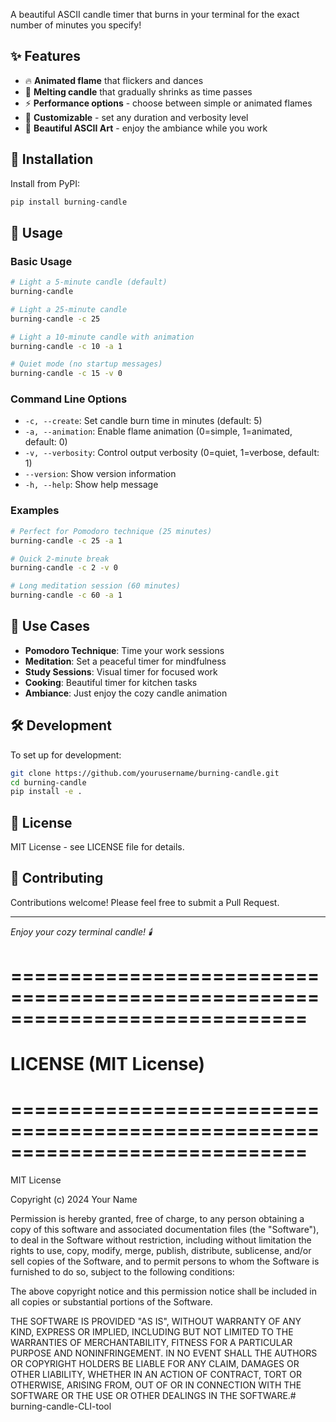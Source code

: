 
A beautiful ASCII candle timer that burns in your terminal for the exact number of minutes you specify!

## ✨ Features

- 🔥 **Animated flame** that flickers and dances
- 📏 **Melting candle** that gradually shrinks as time passes
- ⚡ **Performance options** - choose between simple or animated flames
- 🔧 **Customizable** - set any duration and verbosity level
- 🎨 **Beautiful ASCII Art** - enjoy the ambiance while you work

## 🚀 Installation

Install from PyPI:

```bash
pip install burning-candle
```

## 📖 Usage

### Basic Usage
```bash
# Light a 5-minute candle (default)
burning-candle

# Light a 25-minute candle
burning-candle -c 25

# Light a 10-minute candle with animation
burning-candle -c 10 -a 1

# Quiet mode (no startup messages)
burning-candle -c 15 -v 0
```

### Command Line Options

- `-c, --create`: Set candle burn time in minutes (default: 5)
- `-a, --animation`: Enable flame animation (0=simple, 1=animated, default: 0)
- `-v, --verbosity`: Control output verbosity (0=quiet, 1=verbose, default: 1)
- `--version`: Show version information
- `-h, --help`: Show help message

### Examples

```bash
# Perfect for Pomodoro technique (25 minutes)
burning-candle -c 25 -a 1

# Quick 2-minute break
burning-candle -c 2 -v 0

# Long meditation session (60 minutes)
burning-candle -c 60 -a 1
```

## 🎯 Use Cases

- **Pomodoro Technique**: Time your work sessions
- **Meditation**: Set a peaceful timer for mindfulness
- **Study Sessions**: Visual timer for focused work
- **Cooking**: Beautiful timer for kitchen tasks
- **Ambiance**: Just enjoy the cozy candle animation

## 🛠️ Development

To set up for development:

```bash
git clone https://github.com/yourusername/burning-candle.git
cd burning-candle
pip install -e .
```

## 📝 License

MIT License - see LICENSE file for details.

## 🤝 Contributing

Contributions welcome! Please feel free to submit a Pull Request.

---

*Enjoy your cozy terminal candle! 🕯️*

# =============================================================================
# LICENSE (MIT License)
# =============================================================================
MIT License

Copyright (c) 2024 Your Name

Permission is hereby granted, free of charge, to any person obtaining a copy
of this software and associated documentation files (the "Software"), to deal
in the Software without restriction, including without limitation the rights
to use, copy, modify, merge, publish, distribute, sublicense, and/or sell
copies of the Software, and to permit persons to whom the Software is
furnished to do so, subject to the following conditions:

The above copyright notice and this permission notice shall be included in all
copies or substantial portions of the Software.

THE SOFTWARE IS PROVIDED "AS IS", WITHOUT WARRANTY OF ANY KIND, EXPRESS OR
IMPLIED, INCLUDING BUT NOT LIMITED TO THE WARRANTIES OF MERCHANTABILITY,
FITNESS FOR A PARTICULAR PURPOSE AND NONINFRINGEMENT. IN NO EVENT SHALL THE
AUTHORS OR COPYRIGHT HOLDERS BE LIABLE FOR ANY CLAIM, DAMAGES OR OTHER
LIABILITY, WHETHER IN AN ACTION OF CONTRACT, TORT OR OTHERWISE, ARISING FROM,
OUT OF OR IN CONNECTION WITH THE SOFTWARE OR THE USE OR OTHER DEALINGS IN THE
SOFTWARE.# burning-candle-CLI-tool
